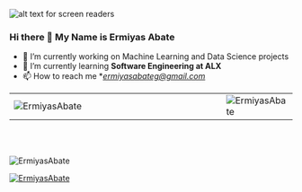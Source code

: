 ![alt text for screen readers](https://mobidev.biz/wp-content/uploads/2020/01/machine-learning-consulting-company.png "Machine Learning")
### Hi there 👋 My Name is Ermiyas Abate
- 🔭 I’m currently working on Machine Learning and Data Science projects
- 🌱 I’m currently learning **Software Engineering at ALX**
- 📫 How to reach me **ermiyasabateg@gmail.com* <br/>

<table style="width: 100%;" border="0">
  <tbody>
    <tr>
      <td style="width: 75%;">
        <img align="center" src="https://github-readme-stats.vercel.app/api?username=ErmiyasAbate&show_icons=true&locale=en" alt="ErmiyasAbate" />
      </td>
      <td>
        <img align="left" src="https://github-readme-stats.vercel.app/api/top-langs?username=ErmiyasAbate&show_icons=true&locale=en&layout=compact" alt="ErmiyasAbate" /></td>
    </tr>
  </tbody>
</table> <br/><br/>

<p align="left">
  <img src="https://komarev.com/ghpvc/?username=ErmiyasAbate&label=Profile%20views&color=0e75b6&style=flat" alt="ErmiyasAbate" />
</p>

<p align="left">
  <a href="https://github.com/ryo-ma/github-profile-trophy"><img src="https://github-profile-trophy.vercel.app/?username=ErmiyasAbate" alt="ErmiyasAbate" /></a>
</p>
<!--
**ErmiyasAbate/ErmiyasAbate** is a ✨ _special_ ✨ repository because its `README.md` (this file) appears on your GitHub profile.

Here are some ideas to get you started:

- 🔭 I’m currently working on Machine Learning and Data Science projects
- 🌱 I’m currently learning Computer Science.
- 👯 I’m looking to collaborate on ...
- 🤔 I’m looking for help with ...
- 💬 Ask me about ...
- 📫 How to reach me: ...
- 😄 Pronouns: ...
- ⚡ Fun fact: ...
-->


